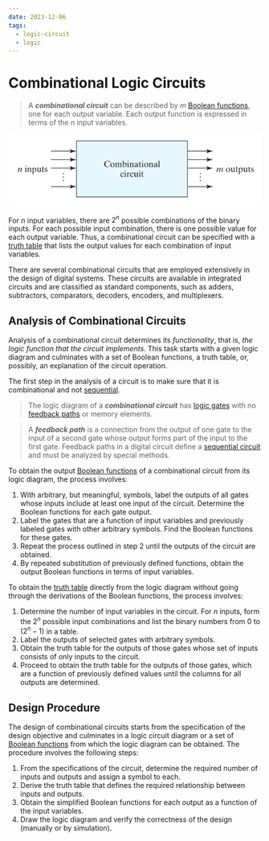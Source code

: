 ```yaml
---
date: 2023-12-06
tags:
  - logic-circuit
  - logic
---
```


# Combinational Logic Circuits

> A ***combinational circuit*** can be described by $m$ [Boolean functions](3d005f51.md), one for each output variable. Each output function is expressed in terms of the $n$ input variables.

![](./media/combinational-circuit.svg)

For $n$ input variables, there are $2^n$ possible combinations of the binary inputs. For each possible input combination, there is one possible value for each output variable. Thus, a combinational circuit can be specified with a [truth table](3d005f51.md) that lists the output values for each combination of input variables.

There are several combinational circuits that are employed extensively in the design of digital systems. These circuits are available in integrated circuits and are classified as standard components, such as adders, subtractors, comparators, decoders, encoders, and multiplexers.

## Analysis of Combinational Circuits

Analysis of a combinational circuit determines its *functionality*, that is, *the logic function that the circuit implements*. This task starts with a given logic diagram and culminates with a set of Boolean functions, a truth table, or, possibly, an explanation of the circuit operation.

The first step in the analysis of a circuit is to make sure that it is combinational and not [sequential](8a2342ad.md).

> The logic diagram of a ***combinational circuit*** has [logic gates](afcc79cf.md) with no [feedback paths](8a2342ad.md) or memory elements.

> A ***feedback path*** is a connection from the output of one gate to the input of a second gate whose output forms part of the input to the first gate. Feedback paths in a digital circuit define a [sequential circuit](8a2342ad.md) and must be analyzed by special methods.

To obtain the output [Boolean functions](3d005f51.md) of a combinational circuit from its logic diagram, the process involves:

1. With arbitrary, but meaningful, symbols, label the outputs of all gates whose inputs include at least one input of the circuit. Determine the Boolean functions for each gate output.
2. Label the gates that are a function of input variables and previously labeled gates with other arbitrary symbols. Find the Boolean functions for these gates.
3. Repeat the process outlined in step 2 until the outputs of the circuit are obtained.
4. By repeated substitution of previously defined functions, obtain the output Boolean functions in terms of input variables.

To obtain the [truth table](3d005f51.md) directly from the logic diagram without going through the derivations of the Boolean functions, the process involves:

1. Determine the number of input variables in the circuit. For $n$ inputs, form the $2^n$ possible input combinations and list the binary numbers from $0$ to $\left(2^n - 1\right)$ in a  table.
2. Label the outputs of selected gates with arbitrary symbols.
3. Obtain the truth table for the outputs of those gates whose set of inputs consists of only inputs to the circuit.
4. Proceed to obtain the truth table for the outputs of those gates, which are a function of previously defined values until the columns for all outputs are determined.

## Design Procedure

The design of combinational circuits starts from the specification of the design objective and culminates in a logic circuit diagram or a set of [Boolean functions](3d005f51.md) from which the logic diagram can be obtained. The procedure involves the following steps:

1. From the specifications of the circuit, determine the required number of inputs and outputs and assign a symbol to each.
2. Derive the truth table that defines the required relationship between inputs and outputs.
3. Obtain the simplified Boolean functions for each output as a function of the input variables.
4. Draw the logic diagram and verify the correctness of the design (manually or by simulation).
